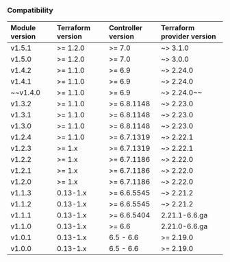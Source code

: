 ### Compatibility
Module version | Terraform version | Controller version | Terraform provider version
:--- | :--- | :--- | :---
v1.5.1 | >= 1.2.0 | >= 7.0 | ~> 3.1.0
v1.5.0 | >= 1.2.0 | >= 7.0 | ~> 3.0.0
v1.4.2 | >= 1.1.0 | >= 6.9 | ~> 2.24.0
v1.4.1 | >= 1.1.0 | >= 6.9 | ~> 2.24.0
~~v1.4.0 | >= 1.1.0 | >= 6.9 | ~> 2.24.0~~
v1.3.2 | >= 1.1.0 | >= 6.8.1148 | ~> 2.23.0
v1.3.1 | >= 1.1.0 | >= 6.8.1148 | ~> 2.23.0
v1.3.0 | >= 1.1.0 | >= 6.8.1148 | ~> 2.23.0
v1.2.4 | >= 1.1.0 | >= 6.7.1319 | ~> 2.22.1
v1.2.3 | >= 1.x | >= 6.7.1319 | ~> 2.22.1
v1.2.2 | >= 1.x | >= 6.7.1186 | ~> 2.22.0
v1.2.1 | >= 1.x | >= 6.7.1186 | ~> 2.22.0
v1.2.0 | >= 1.x | >= 6.7.1186 | ~> 2.22.0
v1.1.3 | 0.13-1.x | >= 6.6.5545 | ~> 2.21.2
v1.1.2 | 0.13-1.x | >= 6.6.5545 | ~> 2.21.2
v1.1.1 | 0.13-1.x | >= 6.6.5404 | 2.21.1-6.6.ga
v1.1.0 | 0.13-1.x | >= 6.6 | 2.21.0-6.6.ga
v1.0.1 | 0.13-1.x | 6.5 - 6.6 | >= 2.19.0
v1.0.0 | 0.13-1.x | 6.5 - 6.6 | >= 2.19.0